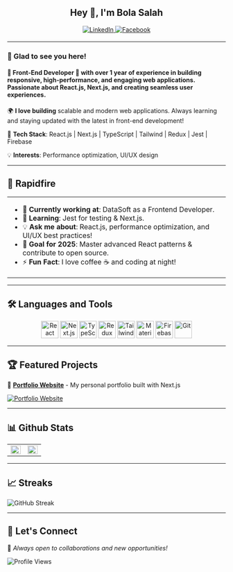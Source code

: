 ## <div align="center">Hey 👋, I'm Bola Salah</div>  

  
<div align="center">
<a href="https://linkedin.com/in/bola-salah" target="_blank">
<img src="https://img.shields.io/badge/linkedin-%231E77B5.svg?&style=for-the-badge&logo=linkedin&logoColor=white" alt="LinkedIn" style="margin-bottom: 5px;" />
</a>
<a href="https://www.facebook.com/Bolasalah99" target="_blank">
<img src="https://img.shields.io/badge/facebook-%232E87FB.svg?&style=for-the-badge&logo=facebook&logoColor=white" alt="Facebook" style="margin-bottom: 5px;" />
</a>  
</div>  

---

### 🚀 Glad to see you here!  
#### 🌟 Front-End Developer 🌟 with over 1 year of experience in building responsive, high-performance, and engaging web applications. Passionate about React.js, Next.js, and creating seamless user experiences.

🌍 **I love building** scalable and modern web applications. Always learning and staying updated with the latest in front-end development!

📌 **Tech Stack**: React.js | Next.js | TypeScript | Tailwind | Redux | Jest | Firebase

💡 **Interests**: Performance optimization, UI/UX design

---

## 🚀 Rapidfire  
<table><tr><td valign="top" width="50%">

- 🔭 **Currently working at**: DataSoft as a Frontend Developer.  
- 🌱 **Learning**: Jest for testing & Next.js.  
- 💡 **Ask me about**: React.js, performance optimization, and UI/UX best practices!  
- 🎯 **Goal for 2025**: Master advanced React patterns & contribute to open source.  
- ⚡ **Fun Fact**: I love coffee ☕ and coding at night!  

</td></tr></table>  

---

## 🛠️ Languages and Tools  
<div align="center">  
<a href="https://reactjs.org/" target="_blank"><img src="https://profilinator.rishav.dev/skills-assets/react-original-wordmark.svg" alt="React" height="40" /></a>  
<a href="https://nextjs.org/" target="_blank"><img src="https://profilinator.rishav.dev/skills-assets/nextjs.png" alt="Next.js" height="40" /></a>  
<a href="https://www.typescriptlang.org/" target="_blank"><img src="https://profilinator.rishav.dev/skills-assets/typescript-original.svg" alt="TypeScript" height="40" /></a>  
<a href="https://redux.js.org/" target="_blank"><img src="https://profilinator.rishav.dev/skills-assets/redux-original.svg" alt="Redux" height="40" /></a>  
<a href="https://tailwindcss.com/" target="_blank"><img src="https://profilinator.rishav.dev/skills-assets/tailwindcss.svg" alt="Tailwind CSS" height="40" /></a>  
<a href="https://mui.com/" target="_blank"><img src="https://profilinator.rishav.dev/skills-assets/mui.png" alt="Material UI" height="40" /></a>  
<a href="https://firebase.google.com/" target="_blank"><img src="https://profilinator.rishav.dev/skills-assets/firebase.png" alt="Firebase" height="40" /></a>  
<a href="https://github.com/" target="_blank"><img src="https://profilinator.rishav.dev/skills-assets/git-scm-icon.svg" alt="Git" height="40" /></a>  
</div>  

---

## 🏆 Featured Projects  
🎨 [**Portfolio Website**](https://portfolio-delta-two-55.vercel.app/) - My personal portfolio built with Next.js  

[![Portfolio Website](https://github-readme-stats.vercel.app/api/pin/?username=BolaSalah&repo=portfolio&theme=tokyonight)](https://github.com/BolaSalah/portfolio)


---

## 📊 Github Stats  
<table><tr><td valign="top" width="50%">
<img src="https://github-readme-stats.vercel.app/api?username=BolaSalah&show_icons=true&count_private=true&hide_border=true&theme=tokyonight" align="left" style="width: 100%" />
</td><td valign="top" width="50%">
<img src="https://github-readme-stats.vercel.app/api/top-langs/?username=BolaSalah&hide_border=true&layout=compact&theme=tokyonight" align="left" style="width: 100%" />
</td></tr></table>  

---

## 📈 Streaks 
![GitHub Streak](https://github-readme-streak-stats.herokuapp.com/?user=BolaSalah&theme=tokyonight&hide_border=true)  

---

## 🤝 Let's Connect  

🚀 _Always open to collaborations and new opportunities!_

![Profile Views](https://komarev.com/ghpvc/?username=BolaSalah&label=Profile%20Views&color=blue&style=flat)
